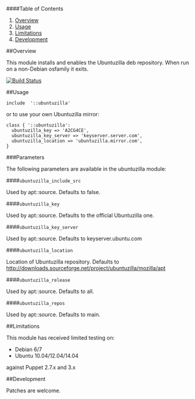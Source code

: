 ####Table of Contents

1. [Overview](#overview)
2. [Usage](#usage)
3. [Limitations](#limitations)
4. [Development](#development)

##Overview

This module installs and enables the Ubuntuzilla deb repository.
When run on a non-Debian osfamily it exits. 

[![Build
Status](https://secure.travis-ci.org/juniorsysadmin/puppet-ubuntuzilla.png)](http://travis-ci.org/juniorsysadmin/puppet-ubuntuzilla)

##Usage

```puppet
include  '::ubuntuzilla'
```

or to use your own Ubuntuzilla mirror:

```puppet
class { '::ubuntuzilla':
  ubuntuzilla_key => 'A2CG4CE',
  ubuntuzilla_key_server => 'keyserver.server.com',
  ubuntuzilla_location => 'ubuntuzilla.mirror.com',
}
```

###Parameters

The following parameters are available in the ubuntuzilla module:

####`ubuntuzilla_include_src`

Used by apt::source. Defaults to false.

####`ubuntuzilla_key`

Used by apt::source. Defaults to the official Ubuntuzilla one.

####`ubuntuzilla_key_server`

Used by apt::source. Defaults to keyserver.ubuntu.com

####`ubuntuzilla_location`

Location of Ubuntuzilla repository. Defaults to
http://downloads.sourceforge.net/project/ubuntuzilla/mozilla/apt

####`ubuntuzilla_release`

Used by apt::source. Defaults to all.

####`ubuntuzilla_repos`

Used by apt::source. Defaults to main.

##Limitations

This module has received limited testing on:

* Debian 6/7
* Ubuntu 10.04/12.04/14.04

against Puppet 2.7.x and 3.x

##Development

Patches are welcome.
